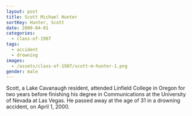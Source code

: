 ```yaml
---
layout: post
title: Scott Michael Hunter
sortKey: Hunter, Scott
date: 2000-04-01
categories:
  - class-of-1987
tags:
  - accident
  - drowning
images:
  - /assets/class-of-1987/scott-m-hunter-1.png
gender: male
---
```

Scott, a Lake Cavanaugh resident, attended Linfield College in Oregon for two years before finishing his degree in Communications at the University of Nevada at Las Vegas.  He passed away at the age of 31 in a drowning accident, on April 1, 2000.
